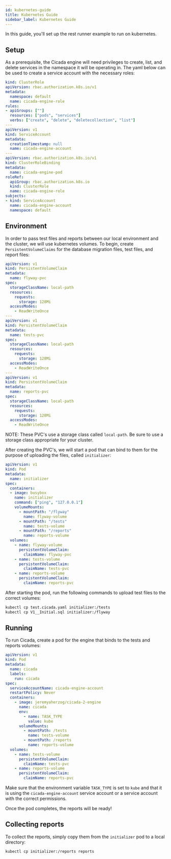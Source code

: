 ```yaml
---
id: kubernetes-guide
title: Kubernetes Guide
sidebar_label: Kubernetes Guide
---
```


In this guide, you'll set up the rest runner example to run on kubernetes.

## Setup

As a prerequisite, the Cicada engine will need privileges to create, list, and
delete services in the namespace it will be operating in. The yaml below can be
used to create a service account with the necessary roles:

<!--TODO: downloadable links to yaml-->

```yaml
kind: ClusterRole
apiVersion: rbac.authorization.k8s.io/v1
metadata:
  namespace: default
  name: cicada-engine-role
rules:
- apiGroups: [""]
  resources: ["pods", "services"]
  verbs: ["create", "delete", "deletecollection", "list"]
---
apiVersion: v1
kind: ServiceAccount
metadata:
  creationTimestamp: null
  name: cicada-engine-account
---
apiVersion: rbac.authorization.k8s.io/v1
kind: ClusterRoleBinding
metadata:
  name: cicada-engine-pod
roleRef:
  apiGroup: rbac.authorization.k8s.io
  kind: ClusterRole
  name: cicada-engine-role
subjects:
- kind: ServiceAccount
  name: cicada-engine-account
  namespace: default
```

## Environment

In order to pass test files and reports between our local environment and the
cluster, we will use kubernetes volumes. To begin, create
`PersistentVolumeClaims` for the database migration files, test files, and
report files:

<!--TODO: downloadable links to yaml-->

```yaml
apiVersion: v1
kind: PersistentVolumeClaim
metadata:
  name: flyway-pvc
spec:
  storageClassName: local-path
  resources:
    requests:
      storage: 128Mi
  accessModes:
    - ReadWriteOnce
---
apiVersion: v1
kind: PersistentVolumeClaim
metadata:
  name: tests-pvc
spec:
  storageClassName: local-path
  resources:
    requests:
      storage: 128Mi
  accessModes:
    - ReadWriteOnce
---
apiVersion: v1
kind: PersistentVolumeClaim
metadata:
  name: reports-pvc
spec:
  storageClassName: local-path
  resources:
    requests:
      storage: 128Mi
  accessModes:
    - ReadWriteOnce
```

NOTE: These PVC's use a storage class called `local-path`. Be sure to use a
storage class appropriate for your cluster.

After creating the PVC's, we will start a pod that can bind to them for the
purpose of uploading the files, called `initializer`:

```yaml
apiVersion: v1
kind: Pod
metadata:
  name: initializer
spec:
  containers:
  - image: busybox
    name: initializer
    command: ["ping", "127.0.0.1"]
    volumeMounts:
      - mountPath: "/flyway"
        name: flyway-volume
      - mountPath: "/tests"
        name: tests-volume
      - mountPath: "/reports"
        name: reports-volume
  volumes:
    - name: flyway-volume
      persistentVolumeClaim:
        claimName: flyway-pvc
    - name: tests-volume
      persistentVolumeClaim:
        claimName: tests-pvc
    - name: reports-volume
      persistentVolumeClaim:
        claimName: reports-pvc
```

After starting the pod, run the following commands to upload test files to
the correct volumes:

```bash
kubectl cp test.cicada.yaml initializer:/tests
kubectl cp V1__Initial.sql initializer:/flyway
```

## Running

To run Cicada, create a pod for the engine that binds to the tests and reports
volumes:

```yaml
apiVersion: v1
kind: Pod
metadata:
  name: cicada
  labels:
    run: cicada
spec:
  serviceAccountName: cicada-engine-account
  restartPolicy: Never
  containers:
    - image: jeremyaherzog/cicada-2-engine
      name: cicada
      env:
        - name: TASK_TYPE
          value: kube
      volumeMounts:
        - mountPath: /tests
          name: tests-volume
        - mountPath: /reports
          name: reports-volume
  volumes:
    - name: tests-volume
      persistentVolumeClaim:
        claimName: tests-pvc
    - name: reports-volume
      persistentVolumeClaim:
        claimName: reports-pvc
```

Make sure that the environment variable `TASK_TYPE` is set to `kube` and that
it is using the `cicada-engine-account` service account or a service account
with the correct permissions.

Once the pod completes, the reports will be ready!

## Collecting reports

To collect the reports, simply copy them from the `initializer` pod to a local
directory:

```bash
kubectl cp initializer:/reports reports
```
